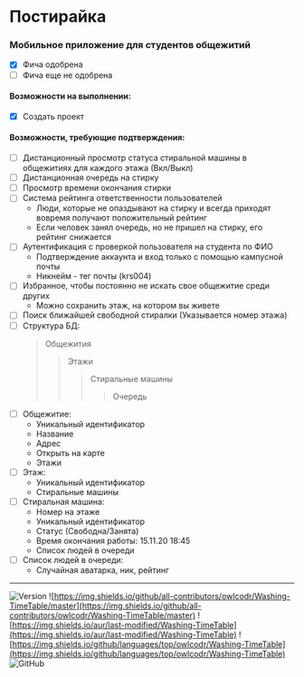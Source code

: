 # Постирайка

### Мобильное приложение для студентов общежитий

- [X] Фича одобрена       
- [ ] Фича еще не одобрена  

#### Возможности на выполнении:
- [X] Создать проект

#### Возможности, требующие подтверждения:
- [ ] Дистанционный просмотр статуса стиральной машины в общежитиях для каждого этажа (Вкл/Выкл)
- [ ] Дистанционная очередь на стирку
- [ ] Просмотр времени окончания стирки
- [ ] Система рейтинга ответственности пользователей
  - Люди, которые не опаздывают на стирку и всегда приходят вовремя получают положительный рейтинг
  - Если человек занял очередь, но не пришел на стирку, его рейтинг снижается
- [ ] Аутентификация с проверкой пользователя на студента по ФИО
  - Подтверждение аккаунта и вход только с помощью кампусной почты 
  - Никнейм - тег почты (krs004)
- [ ] Избранное, чтобы постоянно не искать свое общежитие среди других
  - Можно сохранить этаж, на котором вы живете
- [ ] Поиск ближайшей свободной стиралки (Указывается номер этажа)
- [ ] Структура БД:
  > Общежития
  >> Этажи
  >>> Стиральные машины
  >>>> Очередь
- [ ] Общежитие:
  - Уникальный идентификатор
  - Название
  - Адрес
  - Открыть на карте
  - Этажи
- [ ] Этаж:
  - Уникальный идентификатор
  - Стиральные машины
- [ ] Стиральная машина:
  - Номер на этаже
  - Уникальный идентификатор
  - Статус (Свободна/Занята)
  - Время окончания работы: 15.11.20 18:45
  - Список людей в очереди
- [ ] Список людей в очереди:
  - Случайная аватарка, ник, рейтинг
____
![Version](https://img.shields.io/github/v/tag/owlcodr/Washing-TimeTable) ![https://img.shields.io/github/all-contributors/owlcodr/Washing-TimeTable/master](https://img.shields.io/github/all-contributors/owlcodr/Washing-TimeTable/master) ![https://img.shields.io/aur/last-modified/Washing-TimeTable](https://img.shields.io/aur/last-modified/Washing-TimeTable)  ![https://img.shields.io/github/languages/top/owlcodr/Washing-TimeTable](https://img.shields.io/github/languages/top/owlcodr/Washing-TimeTable) ![GitHub](https://img.shields.io/github/license/owlcodr/washing-timetable)
